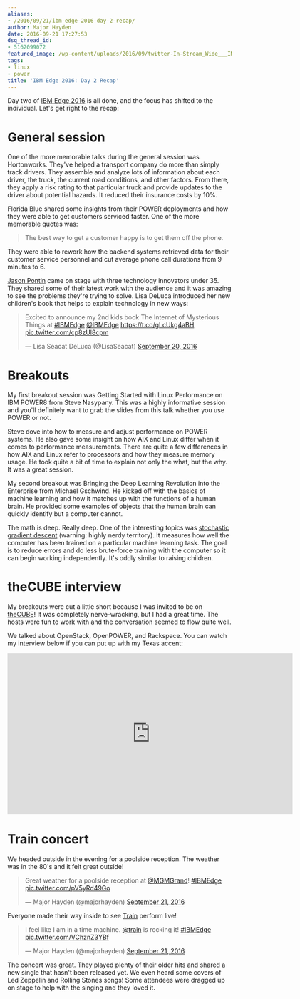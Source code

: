 ```yaml
---
aliases:
- /2016/09/21/ibm-edge-2016-day-2-recap/
author: Major Hayden
date: 2016-09-21 17:27:53
dsq_thread_id:
- 5162099072
featured_image: /wp-content/uploads/2016/09/twitter-In-Stream_Wide___IMG_20160920_182456057_HDR.jpg
tags:
- linux
- power
title: 'IBM Edge 2016: Day 2 Recap'
---
```


Day two of [IBM Edge 2016][1] is all done, and the focus has shifted to the individual. Let's get right to the recap:

# General session

One of the more memorable talks during the general session was Hortonworks. They've helped a transport company do more than simply track drivers. They assemble and analyze lots of information about each driver, the truck, the current road conditions, and other factors. From there, they apply a risk rating to that particular truck and provide updates to the driver about potential hazards. It reduced their insurance costs by 10%.

Florida Blue shared some insights from their POWER deployments and how they were able to get customers serviced faster. One of the more memorable quotes was:

> The best way to get a customer happy is to get them off the phone.

They were able to rework how the backend systems retrieved data for their customer service personnel and cut average phone call durations from 9 minutes to 6.

[Jason Pontin][2] came on stage with three technology innovators under 35. They shared some of their latest work with the audience and it was amazing to see the problems they're trying to solve. Lisa DeLuca introduced her new children's book that helps to explain technology in new ways:

<blockquote class="twitter-tweet tw-align-center" data-width="500">
  <p lang="en" dir="ltr">
    Excited to announce my 2nd kids book The Internet of Mysterious Things at <a href="https://twitter.com/hashtag/IBMEdge?src=hash">#IBMEdge</a> <a href="https://twitter.com/IBMEdge">@IBMEdge</a> <a href="https://t.co/gLcUkg4aBH">https://t.co/gLcUkg4aBH</a> <a href="https://t.co/cp8zUl8cpm">pic.twitter.com/cp8zUl8cpm</a>
  </p>

  <p>
    &mdash; Lisa Seacat DeLuca (@LisaSeacat) <a href="https://twitter.com/LisaSeacat/status/778262756763967489">September 20, 2016</a>
  </p>
</blockquote>



# Breakouts

My first breakout session was Getting Started with Linux Performance on IBM POWER8 from Steve Nasypany. This was a highly informative session and you'll definitely want to grab the slides from this talk whether you use POWER or not.

Steve dove into how to measure and adjust performance on POWER systems. He also gave some insight on how AIX and Linux differ when it comes to performance measurements. There are quite a few differences in how AIX and Linux refer to processors and how they measure memory usage. He took quite a bit of time to explain not only the what, but the why. It was a great session.

My second breakout was Bringing the Deep Learning Revolution into the Enterprise from Michael Gschwind. He kicked off with the basics of machine learning and how it matches up with the functions of a human brain. He provided some examples of objects that the human brain can quickly identify but a computer cannot.

The math is deep. Really deep. One of the interesting topics was [stochastic gradient descent][5] (warning: highly nerdy territory). It measures how well the computer has been trained on a particular machine learning task. The goal is to reduce errors and do less brute-force training with the computer so it can begin working independently. It's oddly similar to raising children.

# theCUBE interview

My breakouts were cut a little short because I was invited to be on [theCUBE][6]! It was completely nerve-wracking, but I had a great time. The hosts were fun to work with and the conversation seemed to flow quite well.

We talked about OpenStack, OpenPOWER, and Rackspace. You can watch my interview below if you can put up with my Texas accent:

<span class="embed-youtube" style="text-align:center; display: block;"><iframe class='youtube-player' type='text/html' width='640' height='360' src='https://www.youtube.com/embed/xqPVZIuUmWw?version=3&#038;rel=1&#038;fs=1&#038;autohide=2&#038;showsearch=0&#038;showinfo=1&#038;iv_load_policy=1&#038;wmode=transparent' allowfullscreen='true' style='border:0;'></iframe></span>

# Train concert

We headed outside in the evening for a poolside reception. The weather was in the 80's and it felt great outside!

<blockquote class="twitter-tweet tw-align-center" data-width="500">
  <p lang="en" dir="ltr">
    Great weather for a poolside reception at <a href="https://twitter.com/MGMGrand">@MGMGrand</a>! <a href="https://twitter.com/hashtag/IBMEdge?src=hash">#IBMEdge</a> <a href="https://t.co/pV5yRd49Go">pic.twitter.com/pV5yRd49Go</a>
  </p>

  <p>
    &mdash; Major Hayden (@majorhayden) <a href="https://twitter.com/majorhayden/status/778399720209199104">September 21, 2016</a>
  </p>
</blockquote>



Everyone made their way inside to see [Train][7] perform live!

<blockquote class="twitter-tweet tw-align-center" data-width="500">
  <p lang="en" dir="ltr">
    I feel like I am in a time machine. <a href="https://twitter.com/train">@train</a> is rocking it! <a href="https://twitter.com/hashtag/IBMEdge?src=hash">#IBMEdge</a> <a href="https://t.co/VChznZ3YBf">pic.twitter.com/VChznZ3YBf</a>
  </p>

  <p>
    &mdash; Major Hayden (@majorhayden) <a href="https://twitter.com/majorhayden/status/778443368690966529">September 21, 2016</a>
  </p>
</blockquote>



The concert was great. They played plenty of their older hits and shared a new single that hasn't been released yet. We even heard some covers of Led Zeppelin and Rolling Stones songs! Some attendees were dragged up on stage to help with the singing and they loved it.

 [1]: http://www-03.ibm.com/systems/edge/
 [2]: https://twitter.com/jason_pontin
 [5]: https://en.wikipedia.org/wiki/Stochastic_gradient_descent
 [6]: http://siliconangle.tv/
 [7]: https://twitter.com/train